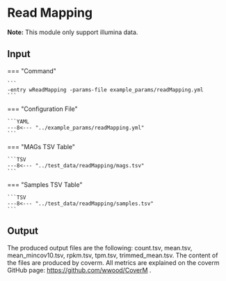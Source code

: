 # Read Mapping

**Note:** This module only support illumina data. 

## Input

=== "Command"

    ```
    -entry wReadMapping -params-file example_params/readMapping.yml
    ```

=== "Configuration File"

    ```YAML
    ---8<--- "../example_params/readMapping.yml"
    ```

=== "MAGs TSV Table"

    ```TSV
    ---8<--- "../test_data/readMapping/mags.tsv"
    ```

=== "Samples TSV Table"

    ```TSV
    ---8<--- "../test_data/readMapping/samples.tsv"
    ```

## Output

The produced output files are the following: count.tsv, mean.tsv, mean_mincov10.tsv, rpkm.tsv, tpm.tsv, trimmed_mean.tsv.
The content of the files are produced by coverm. All metrics are explained on the coverm GitHub page: https://github.com/wwood/CoverM .


